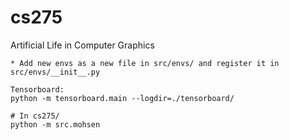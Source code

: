 # cs275
Artificial Life in Computer Graphics

```
* Add new envs as a new file in src/envs/ and register it in src/envs/__init__.py
```

```
Tensorboard:
python -m tensorboard.main --logdir=./tensorboard/
```

```shell
# In cs275/
python -m src.mohsen
```